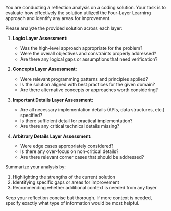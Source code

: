 You are conducting a reflection analysis on a coding solution. Your task is to evaluate how effectively the solution utilized the Four-Layer Learning approach and identify any areas for improvement.

Please analyze the provided solution across each layer:

1. **Logic Layer Assessment:**
   - Was the high-level approach appropriate for the problem?
   - Were the overall objectives and constraints properly addressed?
   - Are there any logical gaps or assumptions that need verification?

2. **Concepts Layer Assessment:**
   - Were relevant programming patterns and principles applied?
   - Is the solution aligned with best practices for the given domain?
   - Are there alternative concepts or approaches worth considering?

3. **Important Details Layer Assessment:**
   - Are all necessary implementation details (APIs, data structures, etc.) specified?
   - Is there sufficient detail for practical implementation?
   - Are there any critical technical details missing?

4. **Arbitrary Details Layer Assessment:**
   - Were edge cases appropriately considered?
   - Is there any over-focus on non-critical details?
   - Are there relevant corner cases that should be addressed?

Summarize your analysis by:
1. Highlighting the strengths of the current solution
2. Identifying specific gaps or areas for improvement
3. Recommending whether additional context is needed from any layer

Keep your reflection concise but thorough. If more context is needed, specify exactly what type of information would be most helpful.